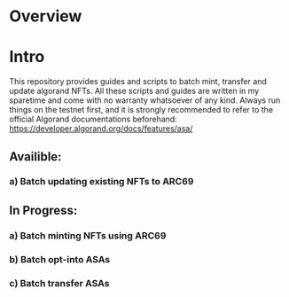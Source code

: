 
# Overview

# Intro
This repository provides guides and scripts to batch mint, transfer and update algorand NFTs. 
All these scripts and guides are written in my sparetime and come with no warranty whatsoever of any kind.
Always run things on the testnet first, and it is strongly recommended to refer to the official Algorand documentations beforehand: https://developer.algorand.org/docs/features/asa/


## Availible:

### a) Batch updating existing NFTs to ARC69

## In Progress:

### a) Batch minting NFTs using ARC69

### b) Batch opt-into ASAs

### c) Batch transfer ASAs


